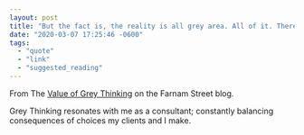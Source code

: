 ```yaml
---
layout: post
title: "But the fact is, the reality is all grey area. All of it. There are very few black and white answers and no solutions without second-order consequences."
date: "2020-03-07 17:25:46 -0600"
tags:
  - "quote"
  - "link"
  - "suggested_reading"
---
```


From The [Value of Grey Thinking](https://fs.blog/2016/06/value-grey-thinking/) on the Farnam Street blog.

Grey Thinking resonates with me as a consultant; constantly balancing consequences of choices my clients and I make.
